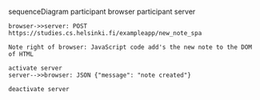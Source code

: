 sequenceDiagram
    participant browser
    participant server

    browser->>server: POST https://studies.cs.helsinki.fi/exampleapp/new_note_spa

    Note right of browser: JavaScript code add's the new note to the DOM of HTML 

    activate server
    server-->>browser: JSON {"message": "note created"}

    deactivate server
